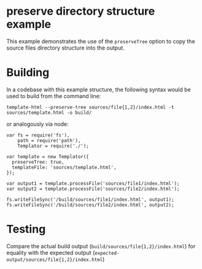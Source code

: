 # preserve directory structure example

This example demonstrates the use of the `preserveTree` option to copy the source files directory structure into the output.

# Building

In a codebase with this example structure, the following syntax would be used to build from the command line:

```
template-html --preserve-tree sources/file{1,2}/index.html -t sources/template.html -o build/
```

or analogously via node:

```
var fs = require('fs'),
    path = require('path'),
    Templator = require('./');

var template = new Templator({
  preserveTree: true,
  templateFile: 'sources/template.html',
});

var output1 = template.processFile('sources/file1/index.html');
var output2 = template.processFile('sources/file2/index.html');

fs.writeFileSync('/build/sources/file1/index.html', output1);
fs.writeFileSync('/build/sources/file2/index.html', output2);
```

# Testing

Compare the actual build output (`build/sources/file{1,2}/index.html`) for equality with the expected output (`expected-output/sources/file{1,2}/index.html`)
